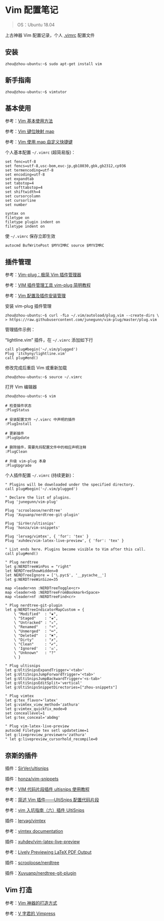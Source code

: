# Vim 配置笔记

> OS：Ubuntu 18.04

上古神器 Vim 配置记录，个人 [.vimrc](<https://github.com/Joee1995/homepage/blob/master/learning-tools/vim/vimrc>) 配置文件

## 安装

```
zhou@zhou-ubuntu:~$ sudo apt-get install vim
```

## 新手指南

```
zhou@zhou-ubuntu:~$ vimtutor
```

## 基本使用

参考：[Vim 基本使用方法](<https://blog.51cto.com/13525470/2053771>)

参考：[Vim 键位映射 map](<https://blog.csdn.net/zgqxiexie/article/details/72973662>)

参考：[Vim 使用 map 自定义快捷键](<https://blog.csdn.net/jasonding1354/article/details/45372007>)

个人基本配置 `~/.vimrc` (超简易版)：

```
set fenc=utf-8
set fencs=utf-8,usc-bom,euc-jp,gb18030,gbk,gb2312,cp936
set termencoding=utf-8
set encoding=utf-8
set expandtab
set tabstop=4
set softtabstop=4
set shiftwidth=4
set cursorcolumn
set cursorline
set number

syntax on
filetype on
filetype plugin indent on
filetype indent on
```

使 `~/.vimrc` 保存立即生效

```
autocmd BufWritePost $MYVIMRC source $MYVIMRC
```

## 插件管理

参考：[Vim-plug：极简 Vim 插件管理器](<https://linux.cn/article-9751-1.html>)

参考：[VIM 插件管理工具 vim-plug 简明教程](<https://hiberabyss.github.io/2018/03/21/vim-plug-introduction/>)

参考：[Vim 配置及插件安装管理](<https://blog.csdn.net/namecyf/article/details/7787479>)

安装 vim-plug 插件管理

```
zhou@zhou-ubuntu:~$ curl -fLo ~/.vim/autoload/plug.vim --create-dirs \
> https://raw.githubusercontent.com/junegunn/vim-plug/master/plug.vim
```

管理插件示例：

“lightline.vim” 插件，在 `~/.vimrc` 添加如下行

```
call plug#begin('~/.vim/plugged')
Plug 'itchyny/lightline.vim'
call plug#end()
```

修改完成后重启 Vim 或重新加载

```
zhou@zhou-ubuntu:~$ source ~/.vimrc
```

打开 Vim 编辑器

```
zhou@zhou-ubuntu:~$ vim

# 检查插件状态
:PlugStatus

# 安装配置文件 ~/.vimrc 中声明的插件
:PlugInstall

# 更新插件
:PlugUpdate

# 删除插件，需要先将配置文件中的相应声明注释
:PlugClean

# 升级 vim-plug 本身
:PlugUpgrade
```

个人插件配置 `~/.vimrc` (持续更新)：

```
" Plugins will be downloaded under the specified directory.
call plug#begin('~/.vim/plugged')

" Declare the list of plugins.
Plug 'junegunn/vim-plug'

Plug 'scrooloose/nerdtree'
Plug 'Xuyuanp/nerdtree-git-plugin'

Plug 'SirVer/ultisnips'
Plug 'honza/vim-snippets'

Plug 'lervag/vimtex', { 'for': 'tex' }
Plug 'xuhdev/vim-latex-live-preview', { 'for': 'tex' }

" List ends here. Plugins become visible to Vim after this call.
call plug#end()

" Plug nerdtree
let g:NERDTreeWinPos = "right"
let NERDTreeShowHidden=0
let NERDTreeIgnore = ['\.pyc$', '__pycache__']
let g:NERDTreeWinSize=35

map <leader>nn :NERDTreeToggle<cr>
map <leader>nb :NERDTreeFromBookmark<Space>
map <leader>nf :NERDTreeFind<cr>

" Plug nerdtree-git-plugin
let g:NERDTreeIndicatorMapCustom = {
    \ "Modified"  : "✹",
    \ "Staged"    : "✚",
    \ "Untracked" : "✭",
    \ "Renamed"   : "➜",
    \ "Unmerged"  : "═",
    \ "Deleted"   : "✖",
    \ "Dirty"     : "✗",
    \ "Clean"     : "✔︎",
    \ 'Ignored'   : '☒',
    \ "Unknown"   : "?"
    \ }

" Plug ultisnips
let g:UltiSnipsExpandTrigger='<tab>'
let g:UltiSnipsJumpForwardTrigger='<tab>'
let g:UltiSnipsJumpBackwardTrigger='<s-tab>'
let g:UltiSnipsEditSplit='vertical'
let g:UltiSnipsSnippetDirectories=["zhou-snippets"]

" Plug vimtex
let g:tex_flavor='latex'
let g:vimtex_view_method='zathura'
let g:vimtex_quickfix_mode=0
set conceallevel=1
let g:tex_conceal='abdmg'

" Plug vim-latex-live-preview
autocmd Filetype tex setl updatetime=1
let g:livepreview_previewer='zathura'
" let g:livepreview_cursorhold_recompile=0
```

## 奈斯的插件

插件：[SirVer/ultisnips](<https://github.com/SirVer/ultisnips>)

插件：[honza/vim-snippets](<https://github.com/honza/vim-snippets>)

参考：[VIM 代码片段插件 ultisnips 使用教程](<https://blog.51cto.com/10245818/2167828>)

参考：[简述 Vim 插件——UltiSnips 配置代码片段](<https://blog.csdn.net/guchuanhang/article/details/72953770>)

参考：[vim 入坑指南（六）插件 UltiSnips](<https://vimzijun.net/2016/10/30/ultisnip/>)

插件：[lervag/vimtex](<https://github.com/lervag/vimtex>)

参考：[vimtex documentation](<https://github.com/lervag/vimtex/blob/master/README.md>)

插件：[xuhdev/vim-latex-live-preview](<https://github.com/xuhdev/vim-latex-live-preview>)

参考：[Lively Previewing LaTeX PDF Output](<https://github.com/xuhdev/vim-latex-live-preview/blob/master/README.md>)

插件：[scrooloose/nerdtree](<https://github.com/scrooloose/nerdtree>)

插件：[Xuyuanp/nerdtree-git-plugin](<https://github.com/Xuyuanp/nerdtree-git-plugin>)

## Vim 打造

参考：[Vim 神器的打造方式](<https://www.cnblogs.com/yangshunde/p/7775010.html>)

参考：[V 字君的 Vimpress](<https://vimzijun.net/categories/>)
